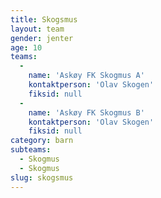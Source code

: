 ```yaml
---
title: Skogsmus
layout: team
gender: jenter
age: 10
teams:
  -
    name: 'Askøy FK Skogmus A'
    kontaktperson: 'Olav Skogen'
    fiksid: null
  -
    name: 'Askøy FK Skogmus B'
    kontaktperson: 'Olav Skogen'
    fiksid: null
category: barn
subteams:
  - Skogmus
  - Skogmus
slug: skogsmus
---
```

